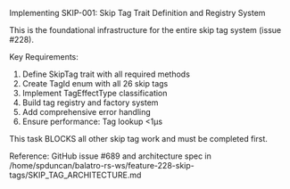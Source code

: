 Implementing SKIP-001: Skip Tag Trait Definition and Registry System

This is the foundational infrastructure for the entire skip tag system (issue #228).

Key Requirements:
1. Define SkipTag trait with all required methods
2. Create TagId enum with all 26 skip tags
3. Implement TagEffectType classification
4. Build tag registry and factory system
5. Add comprehensive error handling
6. Ensure performance: Tag lookup <1μs

This task BLOCKS all other skip tag work and must be completed first.

Reference: GitHub issue #689 and architecture spec in /home/spduncan/balatro-rs-ws/feature-228-skip-tags/SKIP_TAG_ARCHITECTURE.md

